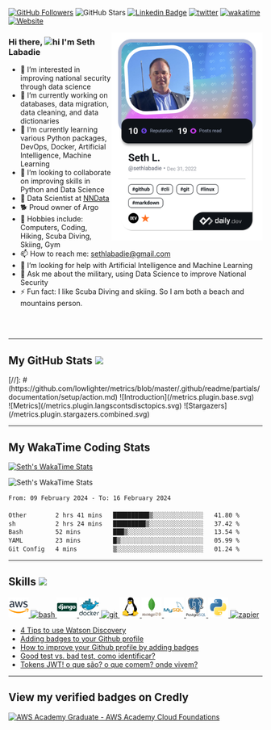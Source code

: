 [![GitHub Followers](https://img.shields.io/github/followers/sethlabadie?logo=github&style=plastic)](https://github.com/sethlabadie?tab=followers)
![GitHub Stars](https://img.shields.io/github/stars/sethlabadie?logo=github&style=plastic)
[![Linkedin Badge](https://img.shields.io/badge/-sethlabadie-0e76a8?style=flat&labelColor=0e76a8&logo=linkedin&logoColor=white)](https://www.linkedin.com/in/sethlabadie/)
[![twitter](https://img.shields.io/twitter/follow/sethlabadie?style=plastic&logo=twitter&labelColor=595959&color=595959)](https://twitter.com/sethlabadie)
[![wakatime](https://wakatime.com/badge/user/018d1a7a-3684-4fa0-a2d4-18ba89ddd697.svg)](https://wakatime.com/@018d1a7a-3684-4fa0-a2d4-18ba89ddd697)
[![Website](https://img.shields.io/website?label=sethlabadie.dev&url=https%3A%2F%2Fsethlabadie.dev)](https://sethlabadie.dev)

<!--- Daily.dev card --->
<div align="left">
  <a href="https://api.daily.dev/get?r=sethlabadie" target="_blank">
    <img
      width="300"
      align="right"
      src="https://github.com/sethlabadie/sethlabadie/blob/main/devcard.png"
      alt="Seth Labadie's Daily.Dev Card"
    />
  </a>
</div>

### Hi there, <img src="https://user-images.githubusercontent.com/1303154/88677602-1635ba80-d120-11ea-84d8-d263ba5fc3c0.gif" width="28px" height="28px" alt="hi"> I'm Seth Labadie
[//]: # (🚨 My blog: [Blog Name]parens https://sethlabadie.dev parens)
- 👀 I’m interested in improving national security through data science
- 🔭 I’m currently working on databases, data migration, data cleaning, and data dictionaries
- 🌱 I’m currently learning various Python packages, DevOps, Docker, Artificial Intelligence, Machine Learning
- 👯 I’m looking to collaborate on improving skills in Python and Data Science
- 🚀 Data Scientist at [NNData](https://www.nndata.com)
- 🐕 Proud owner of Argo
  <!--- 💍 Married to Martha-->
- 🙉 Hobbies include: Computers, Coding, Hiking, Scuba Diving, Skiing, Gym
- 📫 How to reach me: sethlabadie@gmail.com
- 🤔 I’m looking for help with Artificial Intelligence and Machine Learning
- 💬 Ask me about the military, using Data Science to improve National Security
- ⚡ Fun fact: I like Scuba Diving and skiing. So I am both a beach and mountains person.
<br />
<br />


---
<h2> My GitHub Stats <img src='https://media1.giphy.com/media/du3J3cXyzhj75IOgvA/giphy.gif?cid=ecf05e47x2g034i9pzwtzzsd3xgg2w9nr94t4tflbbgo3008&rid=giphy.gif' width="40"> </h2>
<!--- GitHub Metrics --->
[//]: # (https://github.com/lowlighter/metrics/blob/master/.github/readme/partials/documentation/setup/action.md)
![Introduction](/metrics.plugin.base.svg)
<br />
![Metrics](/metrics.plugin.langscontsdisctopics.svg)
![Stargazers](/metrics.plugin.stargazers.combined.svg)


<!--- GitHub Stats --->
<!-- https://github.com/anuraghazra/github-readme-stats -->
<!---
| <a href="https://github.com/anuraghazra/github-readme-stats"><img height=300 align="top" src="https://github-readme-stats.vercel.app/api/?username=sethlabadie&show_icons=true&include_all_commits=true&theme=dark&card_width=160&show=reviews,discussions_started,discussions_answered"  /></a> | <a href="https://github.com/anuraghazra/github-readme-stats"><img height=300 align="top" src="https://github-readme-stats.vercel.app/api/top-langs/?username=sethlabadie&layout=compact&theme=dark&langs_count=10&card_width=160&custom_title=Most-Used%20Languages" /></a> |
| ------------- | ------------- |
--->



---
## My WakaTime Coding Stats


[//]: # (from https://github.com/anuraghazra/github-readme-stats)
[![Seth's WakaTime Stats](https://github-readme-stats.vercel.app/api/wakatime?username=sethlabadie&layout=compact&theme=dark&hide=Other,INI,Smarty)](https://github.com/anuraghazra/github-readme-stats)

![Seth's WakaTime Stats](/metrics.plugin.wakatime.svg)

<!--START_SECTION:waka-->

```txt
From: 09 February 2024 - To: 16 February 2024

Other        2 hrs 41 mins   ██████████▒░░░░░░░░░░░░░░   41.80 %
sh           2 hrs 24 mins   █████████▒░░░░░░░░░░░░░░░   37.42 %
Bash         52 mins         ███▒░░░░░░░░░░░░░░░░░░░░░   13.54 %
YAML         23 mins         █▒░░░░░░░░░░░░░░░░░░░░░░░   05.99 %
Git Config   4 mins          ▒░░░░░░░░░░░░░░░░░░░░░░░░   01.24 %
```

<!--END_SECTION:waka-->

---
<h2> Skills <img src = "https://media2.giphy.com/media/QssGEmpkyEOhBCb7e1/giphy.gif?cid=ecf05e47a0n3gi1bfqntqmob8g9aid1oyj2wr3ds3mg700bl&rid=giphy.gif" width="32"> </h2>

<p align="left"> <a href="https://aws.amazon.com" target="_blank"> <img src="https://raw.githubusercontent.com/devicons/devicon/master/icons/amazonwebservices/amazonwebservices-original-wordmark.svg" alt="aws" width="40" height="40"/> </a> <a href="https://www.gnu.org/software/bash/" target="_blank"> <img src="https://www.vectorlogo.zone/logos/gnu_bash/gnu_bash-icon.svg" alt="bash" width="40" height="40"/> </a> <a href="https://www.djangoproject.com/" target="_blank"> <img src="https://raw.githubusercontent.com/devicons/devicon/master/icons/django/django-original.svg" alt="django" width="40" height="40"/> </a> <a href="https://www.docker.com/" target="_blank"> <img src="https://raw.githubusercontent.com/devicons/devicon/master/icons/docker/docker-original-wordmark.svg" alt="docker" width="40" height="40"/> </a> <a href="https://git-scm.com/" target="_blank"> <img src="https://www.vectorlogo.zone/logos/git-scm/git-scm-icon.svg" alt="git" width="40" height="40"/> </a> <a href="https://www.linux.org/" target="_blank"> <img src="https://raw.githubusercontent.com/devicons/devicon/master/icons/linux/linux-original.svg" alt="linux" width="40" height="40"/> </a> <a href="https://www.mongodb.com/" target="_blank"> <img src="https://raw.githubusercontent.com/devicons/devicon/master/icons/mongodb/mongodb-original-wordmark.svg" alt="mongodb" width="40" height="40"/> </a> <a href="https://www.mysql.com/" target="_blank"> <img src="https://raw.githubusercontent.com/devicons/devicon/master/icons/mysql/mysql-original-wordmark.svg" alt="mysql" width="40" height="40"/> </a> <a href="https://www.postgresql.org" target="_blank"> <img src="https://raw.githubusercontent.com/devicons/devicon/master/icons/postgresql/postgresql-original-wordmark.svg" alt="postgresql" width="40" height="40"/> </a> <a href="https://www.python.org" target="_blank"> <img src="https://raw.githubusercontent.com/devicons/devicon/master/icons/python/python-original.svg" alt="python" width="40" height="40"/> </a> <a href="https://zapier.com" target="_blank"> <img src="https://www.vectorlogo.zone/logos/zapier/zapier-icon.svg" alt="zapier" width="40" height="40"/> </a> </p>


<!-- BLOG-POST-LIST:START -->
- [4 Tips to use Watson Discovery](https://pemtajo.medium.com/4-tips-to-use-watson-discovery-802f3c568315?source=rss-bb908bda42e------2)
- [Adding badges to your Github profile](https://dev.to/pemtajo/how-to-improve-your-github-profile-by-adding-badges-gib)
- [How to improve your Github profile by adding badges](https://pemtajo.medium.com/how-to-improve-your-github-profile-by-adding-badges-2c10363f4f9a?source=rss-bb908bda42e------2)
- [Good test vs. bad test, como identificar?](https://medium.com/devorando/good-test-bad-test-como-identificar-ffd1d43ca034?source=rss-bb908bda42e------2)
- [Tokens JWT! o que são? o que comem? onde vivem?](https://medium.com/devorando/tokens-jwt-o-que-s%C3%A3o-o-que-comem-onde-vivem-f4e85ad37876?source=rss-bb908bda42e------2)
<!-- BLOG-POST-LIST:END -->



<!---
---



## Top Repositories

| <a href="https://github.com/anuraghazra/github-readme-stats"><img height=100 align="top" src="https://github-readme-stats.vercel.app/api/pin/?username=sethlabadie&repo=sethlabadie&layout=compact&theme=dark" /></a> | <a href="https://github.com/anuraghazra/github-readme-stats"><img height=100 align="top" src="https://github-readme-stats.vercel.app/api/pin/?username=sethlabadie&repo=sethlabadie.github.io&layout=compact&theme=dark" /></a> | <a href="https://github.com/anuraghazra/github-readme-stats"><img height=100 align="top" src="https://github-readme-stats.vercel.app/api/pin/?username=sethlabadie&repo=Setup&layout=compact&theme=dark" /></a>
| ------------- | ------------- | ------------- |
--->


[//]: # (https://github.com/lowlighter/metrics/blob/master/source/plugins/wakatime/README.md)


---
## View my verified badges on Credly
<!--START_SECTION:badges-->
[![AWS Academy Graduate - AWS Academy Cloud Foundations](https://images.credly.com/size/110x110/images/73e4a58b-a8ef-41a3-a7db-9183dd269882/image.png)](http://www.credly.com/badges/1761c0cd-c4f3-4fa7-8854-6b00479f4c46 "AWS Academy Graduate - AWS Academy Cloud Foundations")
<!--END_SECTION:badges-->


<!---
[![Seth's GitHub activity graph](https://github-readme-activity-graph.vercel.app/graph?username=sethlabadie&bg_color=0d1117&color=708090&line=139ae1&point=ffffff&area=true&hide_border=true)](https://github.com/sethlabadie)

![Seth's GitHub activity graph](http://github-profile-summary-cards.vercel.app/api/cards/profile-details?username=sethlabadie&theme=transparent)

![](http://github-profile-summary-cards.vercel.app/api/cards/profile-details?username=sethlabadie&theme=default)

![](http://github-profile-summary-cards.vercel.app/api/cards/repos-per-language?username=sethlabadie&theme=default) &nbsp;&nbsp;&nbsp;  ![](http://github-profile-summary-cards.vercel.app/api/cards/most-commit-language?username=sethlabadie&theme=default)

![](http://github-profile-summary-cards.vercel.app/api/cards/stats?username=sethlabadie&theme=default)  &nbsp;&nbsp;&nbsp; ![](http://github-profile-summary-cards.vercel.app/api/cards/productive-time?username=sethlabadie&theme=default&utcOffset=8)

### Courses

| Topic                                | Start          | End           | Done  |
|--------------------------------------|----------------|---------------|-------|
| Introduction to Programming (Python) | October 2021   | December 2022 | ✅     |
| Introduction to Cloud                | January 2023   | February 2023 | ✅     |


another table example:

| Properties               | Label                  | Value                               | Required | Default                     | Description                                                                                                      |
| ------------------------ | ---------------------- | ----------------------------------- | -------- | --------------------------- | ---------------------------------------------------------------------------------------------------------------- |
| `openAiApiKey`           | OpenAI API Key         | `string`                            | `true`   | `empty`                     | Your personal OpenAI API key                                                                                     |    
| `openAiBasePath`         | OpenAI Base Path       | `string`                            | `false`  | `empty`                     | Custom API basepath                                                                                              |


An HTML version of a table:
<table>
  <tr>
    <td><a href="https://travis-ci.org/"><strong>Travis CI</strong></a><p><sup>(build status)</sup></p></td>
    <td><img src="http://f.cl.ly/items/2H233M0I0T43313c3h0C/Screen%20Shot%202013-01-30%20at%202.45.30%20AM.png" alt="Travis CI badge"></td>
  </tr>
  <tr>
    <td><a href="https://gemnasium.com/"><strong>Gemnasium</strong></a><p><sup>(dependency checks)</sup></p></td>
    <td><img src="http://f.cl.ly/items/2j1D2R0q2C3s1x2y3k09/Screen%20Shot%202013-01-30%20at%202.46.10%20AM.png" alt="Gemnasium badge"></td>
  </tr>
</table>

--->


<!---
### Languages and Tools:

<img align="left" alt="Visual Studio Code" width="26px" src="https://cdn.jsdelivr.net/gh/devicons/devicon/icons/vscode/vscode-original.svg" style="padding-right:10px;" />
<img align="left" alt="Git" width="26px" src="https://cdn.jsdelivr.net/gh/devicons/devicon/icons/git/git-original.svg" style="padding-right:10px;" />
<img align="left" alt="GitHub" width="26px" src="https://user-images.githubusercontent.com/3369400/139447912-e0f43f33-6d9f-45f8-be46-2df5bbc91289.png" style="padding-right:10px;" />
<img align="left" alt="GitHub" width="26px" src="https://user-images.githubusercontent.com/3369400/139448065-39a229ba-4b06-434b-bc67-616e2ed80c8f.png" style="padding-right:10px;" />
<img align="left" alt="Terminal" width="26px" src="./img/terminal-light.svg" />
<img align="left" alt="Terminal" width="26px" src="./img/terminal-dark.svg" />
<img align="left" alt="MySQL" width="26px" src="https://cdn.jsdelivr.net/gh/devicons/devicon/icons/postgresql/postgresql-original.svg" style="padding-right:10px;" />
<img align="left" alt="MySQL" width="26px" src="https://cdn.jsdelivr.net/gh/devicons/devicon/icons/mysql/mysql-original.svg" style="padding-right:10px;" />
<img align="left" alt="HTML5" width="26px" src="https://cdn.jsdelivr.net/gh/devicons/devicon/icons/html5/html5-original.svg" style="padding-right:10px;" />
<img align="left" alt="CSS3" width="26px" src="https://cdn.jsdelivr.net/gh/devicons/devicon/icons/css3/css3-original.svg" style="padding-right:10px;" />
<img align="left" alt="JavaScript" width="26px" src="https://cdn.jsdelivr.net/gh/devicons/devicon/icons/javascript/javascript-original.svg" style="padding-right:10px;" />

<br />
<br />
--->




<!--this is an in-line comment-->
[//]: # (This is a comment.)

<!---
sethlabadie/sethlabadie is a ✨ special ✨ repository because its `README.md` (this file) appears on your GitHub profile.
You can click the Preview link to take a look at your changes.
--->
